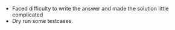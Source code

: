 * Faced difficulty to write the answer and made the solution little complicated
* Dry run some testcases.